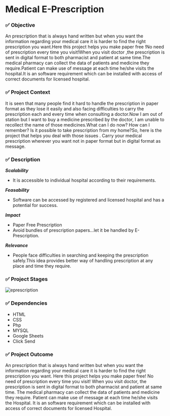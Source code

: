 # Medical E-Prescription

### ✅ Objective

An prescription that is always hand written but when you want the information regarding your medical care it is harder to find the right prescription you want.Here this project helps you make paper free !No need of prescription every time you visit!When you visit doctor ,the prescription is sent in digital format to both pharmacist and patient at same time.The medical pharmacy can collect the data of patients and medicine they require.Patient can make use of message at each time he/she visits the hospital.It is an software requirement which can be installed with access of correct documents for licensed hospital.

### ✅ Project Context

It is seen that many people find it hard to handle the prescription in paper format as they lose it easily and also facing difficulties to carry the prescription each and every time when consulting a doctor.Now I am out of station but I want to buy a medicine prescribed by the doctor, I am unable to recollect the name of those medicines.What can I do now? How can I remember? Is it possible to take prescription from my home?So, here is the project that helps you deal with those issues . Carry
your medical prescription wherever you want not in paper format but
in digital format as message.

### ✅ Description

***Scalability***
* It is accessible to individual hospital according to their requirements.

***Feasability***
* Software can be accessed by registered and licensed hospital and has a potential for success.

***Impact***
* Paper Free Prescription
* Avoid bundles of prescription papers…let it be handled by E-Prescription.

***Relevance***
* People face difficulties in searching and keeping the prescription safely.This idea provides better way of handling prescription at any place and time they require.

### ✅ Project Stages

![eprescription](https://user-images.githubusercontent.com/84402100/213847419-6b1880d4-ee3f-4a37-ad7c-caab1394187f.jpg)

### ✅ Dependencies

* HTML
* CSS
* Php
* MYSQL
* Google Sheets
* Click Send

### ✅ Project Outcome

An prescription that is always hand written but when you want the information regarding your medical care it is harder to find the right prescription you want. Here this project helps you make paper free! No need of prescription every time you visit! When you visit doctor, the prescription is sent in digital format to both pharmacist and patient at same time. The medical pharmacy can collect the data of patients and medicine they require. Patient can make use of message at each time he/she visits the Hospital. It is an software requirement which can be installed with access of correct documents for licensed Hospital.
